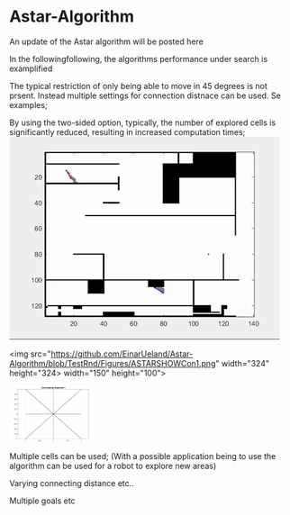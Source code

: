 # Astar-Algorithm
An update of the Astar algorithm will be posted here

In the followingfollowing, the algorithms performance under search is examplified

The typical restriction of only being able to move in 45 degrees is not prsent. Instead multiple settings for connection distnace can be used. Se examples; 

By using the two-sided option, typically, the number of explored cells is significantly reduced, resulting in increased computation times;
![TESt0](Figures/AStar2.gif)

<img src="https://github.com/EinarUeland/Astar-Algorithm/blob/TestRnd/Figures/ASTARSHOWCon1.png"  width="324" height="324>
 width="150" height="100">
                         
<img src="https://github.com/EinarUeland/Astar-Algorithm/blob/TestRnd/Figures/ASTARSHOWCon1.png"   width="150" height="100">

Multiple cells can be used; (With a possible application being to use the algorithm can be used for a robot to explore new areas)


Varying connecting distance etc..

Multiple goals etc
